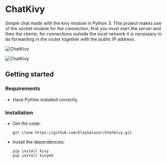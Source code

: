 # ChatKivy
Simple chat made with the kivy module in Python 3.
This project makes use of the socket module for the connection, first you must start the server and then the clients, for connections outside the local network it is necessary to do forwarding in the router together with the public IP address.

![ChatKivy](https://github.com/EloySalazar/ChatKivy/assets/102320132/f9fb56da-a248-4c4e-9b92-ba4a2f3f6787)

![ChatKivy](https://github.com/EloySalazar/ChatKivy/assets/102320132/dbe18760-0e09-4277-a75a-10eafb4c911e)


## Getting started

### Requirements
- Have Python installed correctly.

### Installation
- Get the code:
    ```
    git clone https://github.com/EloySalazar/ChatKivy.git
    ```
- Install the dependencies:
    ```
    pip install kivy
    pip install kivymd
    ```
